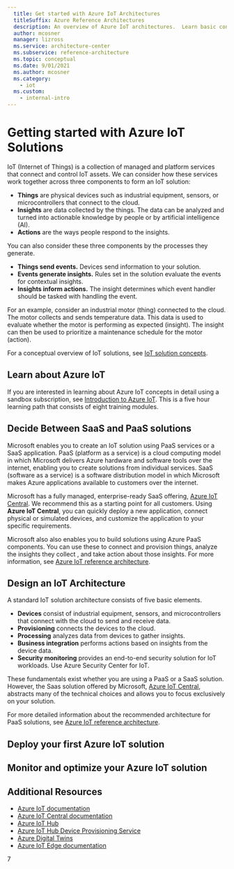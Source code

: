 ```yaml
---
  title: Get started with Azure IoT Architectures
  titleSuffix: Azure Reference Architectures
  description: An overview of Azure IoT architectures.  Learn basic concepts around getting started with Azure IoT, how to get started building an IoT solution, or understand how to optimize an IoT solution for production.
  author: mcosner
  manager: lizross
  ms.service: architecture-center
  ms.subservice: reference-architecture
  ms.topic: conceptual
  ms.date: 9/01/2021
  ms.author: mcosner
  ms.category:
    - iot
  ms.custom:
    - internal-intro
---
```


# Getting started with Azure IoT Solutions

IoT (Internet of Things) is a collection of managed and platform services that connect and control IoT assets. We can consider how these services work together across three components to form an IoT solution:

* **Things** are physical devices such as industrial equipment, sensors, or microcontrollers that connect to the cloud.
* **Insights** are data collected by the things. The data can be analyzed and turned into actionable knowledge by people or by artificial intelligence (AI).
* **Actions** are the ways people respond to the insights.

You can also consider these three components by the processes they generate.

* **Things send events.** Devices send information to your solution.
* **Events generate insights.** Rules set in the solution evaluate the events for contextual insights.
* **Insights inform actions.** The insight determines which event handler should be tasked with handling the event.

For an example, consider an industrial motor (thing) connected to the cloud. The motor collects and sends temperature data. This data is used to evaluate whether the motor is performing as expected (insight). The insight can then be used to prioritize a maintenance schedule for the motor (action).

For a conceptual overview of IoT solutions, see [IoT solution concepts](https://docs.microsoft.com/azure/architecture/example-scenario/iot/introduction-to-solutions).

## Learn about Azure IoT

If you are interested in learning about Azure IoT concepts in detail using a sandbox subscription, see [Introduction to Azure IoT](https://docs.microsoft.com/learn/paths/introduction-to-azure-iot/). This is a five hour learning path that consists of eight training modules.

## Decide Between SaaS and PaaS solutions

Microsoft enables you to create an IoT solution using PaaS services or a SaaS application. PaaS (platform as a service) is a cloud computing model in which Microsoft delivers Azure hardware and software tools over the internet, enabling you to create solutions from individual services. SaaS (software as a service) is a software distribution model in which Microsoft makes Azure applications available to customers over the internet.

Microsoft has a fully managed, enterprise-ready SaaS offering, [Azure IoT Central](https://docs.microsoft.com/azure/iot-central/core/overview-iot-central).  We recommend this as a starting point for all customers. Using **Azure IoT Central**, you can quickly deploy a new application, connect physical or simulated devices, and customize the application to your specific requirements.

Microsoft also also enables you to build solutions using Azure PaaS components. You can use these to connect and provision things, analyze the insights they collect , and take action about those insights. For more information, see [Azure IoT reference architecture](https://docs.microsoft.com/azure/architecture/reference-architectures/iot).

## Design an IoT Architecture

A standard IoT solution architecture consists of five basic elements.

* **Devices** consist of industrial equipment, sensors, and microcontrollers that connect with the cloud to send and receive data.
* **Provisioning** connects the devices to the cloud.
* **Processing** analyzes data from devices to gather insights.
* **Business integration** performs actions based on insights from the device data.
* **Security monitoring** provides an end-to-end security solution for IoT workloads. Use Azure Security Center for IoT.

These fundamentals exist whether you are using a PaaS or a SaaS solution. However, the Saas solution offered by Microsoft, [Azure IoT Central](https://docs.microsoft.com/azure/iot-central/core/overview-iot-central), abstracts many of the technical choices and allows you to focus exclusively on your solution.

For more detailed information about the recommended architecture for PaaS solutions, see [Azure IoT reference architecture](https://docs.microsoft.com/azure/architecture/reference-architectures/iot).

## Deploy your first Azure IoT solution

## Monitor and optimize your Azure IoT solution

## Additional Resources

* [Azure IoT documentation](https://docs.microsoft.com/azure/iot-fundamentals/)
* [Azure IoT Central documentation](https://docs.microsoft.com/azure/iot-central/)
* [Azure IoT Hub](https://docs.microsoft.com/azure/iot-hub/)
* [Azure IoT Hub Device Provisioning Service](https://docs.microsoft.com/azure/iot-dps/)
* [Azure Digital Twins](https://docs.microsoft.com/azure/digital-twins/)
* [Azure IoT Edge documentation](https://docs.microsoft.com/azure/iot-edge/)

7